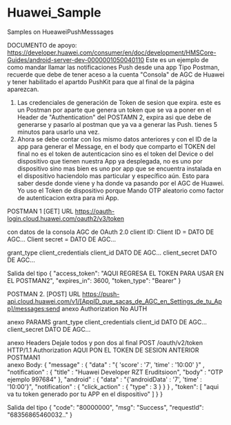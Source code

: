 # Huawei_Sample
Samples on HueaweiPushMesssages

DOCUMENTO de apoyo: https://developer.huawei.com/consumer/en/doc/development/HMSCore-Guides/android-server-dev-0000001050040110
Este es un ejemplo de como mandar llamar las notificaciones Push desde una app Tipo Postman, recuerde que debe de tener aceso a la cuenta "Consola" de AGC de Huawei y tener habilitado el apartdo PushKit para que al final de la página aparezcan. 
1. Las credenciales de generación de Token de sesion que expira. este es un Postman por aparte que genera un token que se va a poner en el Header de "Authentication" del POSTAMN 2, expira asi que debe de generarse y pasarlo al postman que ya va a generar las Push. tienes 5 minutos para usarlo una vez.
2. Ahora se debe contar con los mismo datos anteriores  y con el ID de la app para generar el Message, en el body que comparto el TOKEN del final no es el token de autenticacion sino es el token del Device o del dispositivo que tienen nuestra App ya desplegada, no es uno por dispositivo sino mas bien es uno por app que se encuentra instalada en el dispositivo haciendolo mas particular y específico aún. Esto para saber desde donde viene y ha donde va pasando por el AGC de Huawei. Yo uso el Token de dispositivo porque Mando OTP aleatorio como factor de autenticacion extra para mi App.

POSTMAN 1 [GET]
URL https://oauth-login.cloud.huawei.com/oauth2/v3/token

con datos de la consola AGC de OAuth 2.0 client ID:
Client ID = DATO DE AGC...
Client secret = DATO DE AGC...


grant_type       client_credentials
client_id        DATO DE AGC...
client_secret    DATO DE AGC... 

Salida del tipo
{
    "access_token": "AQUI REGRESA EL TOKEN PARA USAR EN EL POSTMAN2",
    "expires_in": 3600,
    "token_type": "Bearer"
}



POSTMAN 2.  [POST]
URL https://push-api.cloud.huawei.com/v1/[AppID_que_sacas_de_AGC_en_Settings_de_tu_App]/messages:send
anexo Authorization
No AUTH

anexo PARAMS
grant_type       client_credentials
client_id        DATO DE AGC...
client_secret    DATO DE AGC... 

anexo Headers
Dejale todos y pon dos al final
POST       /oauth/v2/token HTTP/1.1
Authorization     AQUI PON EL TOKEN DE SESION ANTERIOR POSTMAN1  
anexo Body:
{
"message" : {
 "data" : "{ 'score' : '7', 'time' : '10:00' }" ,
 "notification" : { 
     "title" : "Huawei Developer RZT Eruditsioon", 
     "body"  : "OTP ejemplo 997684"
 },
 "android" : {
     "data" : "{'androidData' : '7', 'time' : '10:00'}",
     "notification" : {
         "click_action" : {
             "type" : 3
         }
     }
 } ,
 "token": [
    "aqui va tu token generado por tu APP en el dispositivo"
 ]
} 
}

Salida del tipo 
{
    "code": "80000000",
    "msg": "Success",
    "requestId": "68356865460032.."
}
